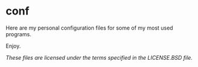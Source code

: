 conf
====

Here are my personal configuration files for some of my most used programs.

Enjoy.

_These files are licensed under the terms specified in the LICENSE.BSD file._
